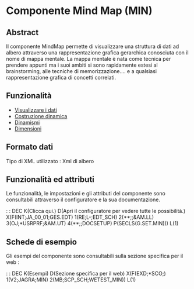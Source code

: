 # Componente Mind Map (MIN)

## Abstract

Il componente MindMap permette di visualizzare una struttura di dati ad albero attraverso una rappresentazione grafica gerarchica conosciuta con il nome di mappa mentale. La mappa mentale è nata come tecnica per prendere appunti ma i suoi ambiti si sono rapidamente estesi al brainstorming, alle tecniche di memorizzazione.... e a qualsiasi rappresentazione grafica di concetti correlati.

## Funzionalità
- [Visualizzare i dati](Sorgenti/DOC/TA/B£AMO/LOCMIN_F01)
- [Costruzione dinamica](Sorgenti/DOC/TA/B£AMO/LOCMIN_F02)
- [Dinamismi](Sorgenti/DOC/TA/B£AMO/LOCMIN_F03)
- [Dimensioni](Sorgenti/DOC/TA/B£AMO/LOCMIN_F04)

## Formato dati
Tipo di XML utilizzato :  Xml di albero

## Funzionalità ed attributi
Le funzionalità, le impostazioni e gli attributi del componente sono consultabili attraverso il configuratore e la sua documentazione.

 :  : DEC K(Clicca qui.) D(Apri il configuratore per vedere tutte le possibilità.) X(F(INT;JA_00_01;GES.EDT) 1(RE;L-;EDT_SCH) 2(\*\*;;&AM.LL) 3(OJ;\*USRPRF;&AM.UT) 4(\*\*;;DOCSETUP) P(SECLS(G.SET.MIN))) L(1)

## Schede di esempio
Gli esempi del componente sono consultabili sulla sezione specifica per il web : 

 :  : DEC K(Esempi) D(Sezione specifica per il web) X(F(EXD;\*SCO;) 1(V2;JAGRA;MIN) 2(MB;SCP_SCH;WETEST_MIN)) L(1)
